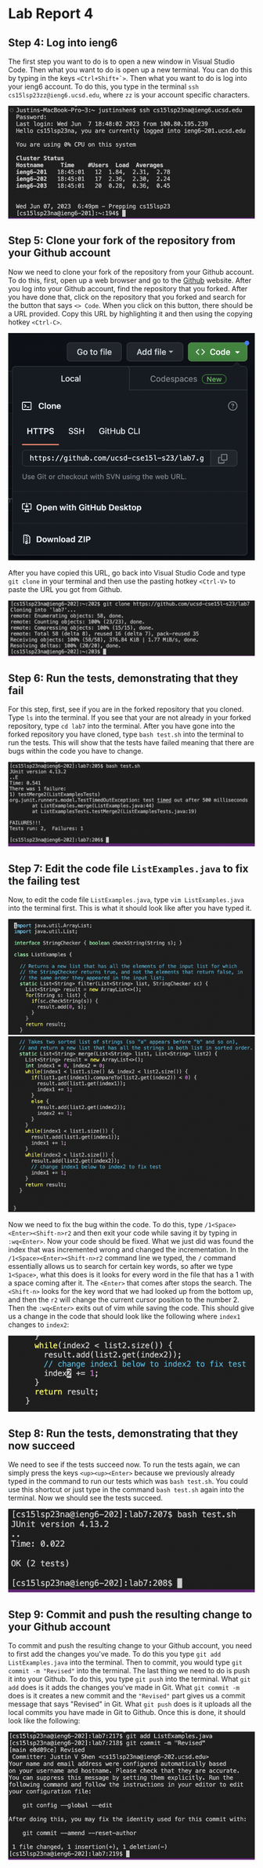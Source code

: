 # Lab Report 4
## Step 4: Log into ieng6
The first step you want to do is to open a new window in Visual Studio Code. Then what you want to do is open up a new terminal. You can do this by typing in the keys ```<Ctrl+Shift+`>```. Then what you want to do is log into your ieng6 account. To do this, you type in the terminal ```ssh cs15lsp23zz@ieng6.ucsd.edu```, where ```zz``` is your account specific characters.

![Image](Step4.jpg)

## Step 5: Clone your fork of the repository from your Github account
Now we need to clone your fork of the repository from your Github account. To do this, first, open up a web browser and go to the [Github](https://github.com/) website. After you log into your Github account, find the repository that you forked. After you have done that, click on the repository that you forked and search for the button that says ```<> Code```. When you click on this button, there should be a URL provided. Copy this URL by highlighting it and then using the copying hotkey ```<Ctrl-C>```.

![Image](Clone.jpg)

After you have copied this URL, go back into Visual Studio Code and type ```git clone``` in your terminal and then use the pasting hotkey ```<Ctrl-V>``` to paste the URL you got from Github.

![Image](Clone1.jpg)

## Step 6: Run the tests, demonstrating that they fail
For this step, first, see if you are in the forked repository that you cloned. Type ```ls``` into the terminal. If you see that your are not already in your forked repository, type ```cd lab7``` into the terminal. After you have gone into the forked repository you have cloned, type ```bash test.sh``` into the terminal to run the tests. This will show that the tests have failed meaning that there are bugs within the code you have to change. 

![Image](Failure.jpg)

## Step 7: Edit the code file ```ListExamples.java``` to fix the failing test
Now, to edit the code file ```ListExamples.java```, type ```vim ListExamples.java``` into the terminal first. This is what it should look like after you have typed it.

![Image](Vim1.jpg)
![Image](Vim2.jpg)

Now we need to fix the bug within the code. To do this, type ```/1<Space><Enter><Shift-n>r2``` and then exit your code while saving it by typing in ```:wq<Enter>```. Now your code should be fixed. What we just did was found the index that was incremented wrong and changed the incrementation. In the ```/1<Space><Enter><Shift-n>r2``` command line we typed, the ```/``` command essentially allows us to search for certain key words, so after we type ```1<Space>```, what this does is it looks for every word in the file that has a 1 with a space coming after it. The ```<Enter>``` that comes after stops the search. The ```<Shift-n>``` looks for the key word that we had looked up from the bottom up, and then the ```r2``` will change the current cursor position to the number 2. Then the ```:wq<Enter>``` exits out of vim while saving the code. This should give us a change in the code that should look like the following where ```index1``` changes to ```index2```:

![Image](IndexChange.jpg)

## Step 8: Run the tests, demonstrating that they now succeed
We need to see if the tests succeed now. To run the tests again, we can simply press the keys ```<up><up><Enter>``` because we previously already typed in the command to run our tests which was ```bash test.sh```. You could use this shortcut or just type in the command ```bash test.sh``` again into the terminal. Now we should see the tests succeed.

![Image](Lab4Success.jpg)

## Step 9: Commit and push the resulting change to your Github account
To commit and push the resulting change to your Github account, you need to first add the changes you've made. To do this you type ```git add ListExamples.java``` into the terminal. Then to commit, you would type ```git commit -m "Revised"``` into the terminal. The last thing we need to do is push it into your Github. To do this, you type ```git push``` into the terminal. What ```git add``` does is it adds the changes you've made in Git. What ```git commit -m``` does is it creates a new commit and the ```"Revised"``` part gives us a commit message that says "Revised" in Git. What ```git push``` does is it uploads all the local commits you have made in Git to Github. Once this is done, it should look like the following:

![Image](CommitAndPushC.jpg)
